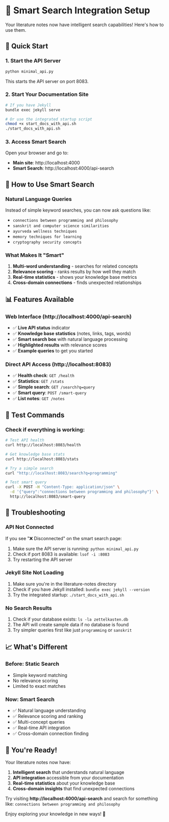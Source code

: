 # 🧠 Smart Search Integration Setup

Your literature notes now have intelligent search capabilities! Here's how to use them.

## 🚀 Quick Start

### 1. Start the API Server
```bash
python minimal_api.py
```
This starts the API server on port 8083.

### 2. Start Your Documentation Site
```bash
# If you have Jekyll
bundle exec jekyll serve

# Or use the integrated startup script
chmod +x start_docs_with_api.sh
./start_docs_with_api.sh
```

### 3. Access Smart Search
Open your browser and go to:
- **Main site**: http://localhost:4000
- **Smart Search**: http://localhost:4000/api-search

## 🎯 How to Use Smart Search

### Natural Language Queries
Instead of simple keyword searches, you can now ask questions like:
- `connections between programming and philosophy`
- `sanskrit and computer science similarities`
- `ayurveda wellness techniques`
- `memory techniques for learning`
- `cryptography security concepts`

### What Makes It "Smart"
1. **Multi-word understanding** - searches for related concepts
2. **Relevance scoring** - ranks results by how well they match
3. **Real-time statistics** - shows your knowledge base metrics
4. **Cross-domain connections** - finds unexpected relationships

## 📊 Features Available

### Web Interface (http://localhost:4000/api-search)
- ✅ **Live API status** indicator
- ✅ **Knowledge base statistics** (notes, links, tags, words)
- ✅ **Smart search box** with natural language processing
- ✅ **Highlighted results** with relevance scores
- ✅ **Example queries** to get you started

### Direct API Access (http://localhost:8083)
- ✅ **Health check**: `GET /health`
- ✅ **Statistics**: `GET /stats`
- ✅ **Simple search**: `GET /search?q=query`
- ✅ **Smart query**: `POST /smart-query`
- ✅ **List notes**: `GET /notes`

## 🧪 Test Commands

### Check if everything is working:
```bash
# Test API health
curl http://localhost:8083/health

# Get knowledge base stats
curl http://localhost:8083/stats

# Try a simple search
curl "http://localhost:8083/search?q=programming"

# Test smart query
curl -X POST -H "Content-Type: application/json" \
  -d '{"query":"connections between programming and philosophy"}' \
  http://localhost:8083/smart-query
```

## 🔧 Troubleshooting

### API Not Connected
If you see "❌ Disconnected" on the smart search page:
1. Make sure the API server is running: `python minimal_api.py`
2. Check if port 8083 is available: `lsof -i :8083`
3. Try restarting the API server

### Jekyll Site Not Loading
1. Make sure you're in the literature-notes directory
2. Check if you have Jekyll installed: `bundle exec jekyll --version`
3. Try the integrated startup: `./start_docs_with_api.sh`

### No Search Results
1. Check if your database exists: `ls -la zettelkasten.db`
2. The API will create sample data if no database is found
3. Try simpler queries first like just `programming` or `sanskrit`

## 📈 What's Different

### Before: Static Search
- Simple keyword matching
- No relevance scoring
- Limited to exact matches

### Now: Smart Search
- ✅ Natural language understanding
- ✅ Relevance scoring and ranking
- ✅ Multi-concept queries
- ✅ Real-time API integration
- ✅ Cross-domain connection finding

## 🎉 You're Ready!

Your literature notes now have:
1. **Intelligent search** that understands natural language
2. **API integration** accessible from your documentation
3. **Real-time statistics** about your knowledge base
4. **Cross-domain insights** that find unexpected connections

Try visiting **http://localhost:4000/api-search** and search for something like:
`connections between programming and philosophy`

Enjoy exploring your knowledge in new ways! 🚀